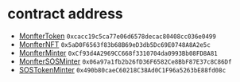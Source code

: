 # contract address

- [MonfterToken](https://etherscan.io/token/0xcacc19c5ca77e06d6578decac80408cc036e0499) ```0xcacc19c5ca77e06d6578decac80408cc036e0499```
- [MonfterNFT](https://etherscan.io/token/0x5aD0F6563f83b68B69eD3db5Dc69E0748A8A2e5c) ```0x5aD0F6563f83b68B69eD3db5Dc69E0748A8A2e5c```
- [MonfterMinter](https://etherscan.io/address/0xCf93d4A2969CC668f3310704da0993Bb08FD8A81) ```0xCf93d4A2969CC668f3310704da0993Bb08FD8A81```
- [MonfterSOSMinter](https://etherscan.io/address/0x06a97a1fb2b26fD36F6582Ce8BbF87E37c8C86Df) ```0x06a97a1fb2b26fD36F6582Ce8BbF87E37c8C86Df```
- [SOSTokenMinter](https://etherscan.io/address/0x490b80caeC60218C38Ad0C1F96a5263bE88fd08c) ```0x490b80caeC60218C38Ad0C1F96a5263bE88fd08c```
